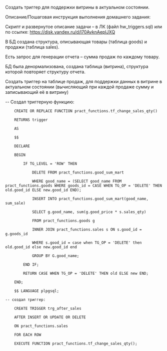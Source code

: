 Создать триггер для поддержки витрины в актуальном состоянии.

Описание/Пошаговая инструкция выполнения домашнего задания:

Скрипт и развернутое описание задачи – в ЛК (файл hw_triggers.sql) или по ссылке: https://disk.yandex.ru/d/l70AvknAepIJXQ

В БД создана структура, описывающая товары (таблица goods) и продажи (таблица sales).

Есть запрос для генерации отчета – сумма продаж по каждому товару.

БД была денормализована, создана таблица (витрина), структура которой повторяет структуру отчета.

Создать триггер на таблице продаж, для поддержки данных в витрине в актуальном состоянии (вычисляющий при каждой продаже сумму и записывающий её в витрину)

 -- Создал триггерную функцию:

        CREATE OR REPLACE FUNCTION pract_functions.tf_change_sales_qty()

        RETURNS trigger

        AS

        $$

        DECLARE

        BEGIN

            IF TG_LEVEL = 'ROW' THEN

                DELETE FROM pract_functions.good_sum_mart

                WHERE good_name = (SELECT good_name FROM pract_functions.goods WHERE goods_id = CASE WHEN TG_OP = 'DELETE' THEN old.good_id ELSE new.good_id END);

                INSERT INTO pract_functions.good_sum_mart(good_name, sum_sale)

                SELECT g.good_name, sum(g.good_price * s.sales_qty)

                FROM pract_functions.goods g

                INNER JOIN pract_functions.sales s ON s.good_id = g.goods_id

                WHERE s.good_id = case when TG_OP = 'DELETE' then old.good_id else new.good_id end

                GROUP BY G.good_name;

            END IF;

            RETURN CASE WHEN TG_OP = 'DELETE' THEN old ELSE new END;

        END;

        $$ LANGUAGE plpgsql;

    -- создал триггер:

        CREATE TRIGGER trg_after_sales

        AFTER INSERT OR UPDATE OR DELETE

        ON pract_functions.sales

        FOR EACH ROW

        EXECUTE FUNCTION pract_functions.tf_change_sales_qty();